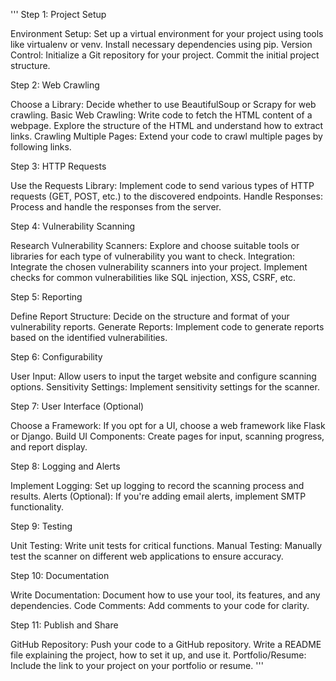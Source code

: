 '''
Step 1: Project Setup

Environment Setup:
Set up a virtual environment for your project using tools like virtualenv or venv.
Install necessary dependencies using pip.
Version Control:
Initialize a Git repository for your project.
Commit the initial project structure.

Step 2: Web Crawling

Choose a Library:
Decide whether to use BeautifulSoup or Scrapy for web crawling.
Basic Web Crawling:
Write code to fetch the HTML content of a webpage.
Explore the structure of the HTML and understand how to extract links.
Crawling Multiple Pages:
Extend your code to crawl multiple pages by following links.

Step 3: HTTP Requests

Use the Requests Library:
Implement code to send various types of HTTP requests (GET, POST, etc.) to the discovered endpoints.
Handle Responses:
Process and handle the responses from the server.

Step 4: Vulnerability Scanning

Research Vulnerability Scanners:
Explore and choose suitable tools or libraries for each type of vulnerability you want to check.
Integration:
Integrate the chosen vulnerability scanners into your project.
Implement checks for common vulnerabilities like SQL injection, XSS, CSRF, etc.

Step 5: Reporting

Define Report Structure:
Decide on the structure and format of your vulnerability reports.
Generate Reports:
Implement code to generate reports based on the identified vulnerabilities.

Step 6: Configurability

User Input:
Allow users to input the target website and configure scanning options.
Sensitivity Settings:
Implement sensitivity settings for the scanner.

Step 7: User Interface (Optional)

Choose a Framework:
If you opt for a UI, choose a web framework like Flask or Django.
Build UI Components:
Create pages for input, scanning progress, and report display.

Step 8: Logging and Alerts

Implement Logging:
Set up logging to record the scanning process and results.
Alerts (Optional):
If you're adding email alerts, implement SMTP functionality.

Step 9: Testing

Unit Testing:
Write unit tests for critical functions.
Manual Testing:
Manually test the scanner on different web applications to ensure accuracy.

Step 10: Documentation

Write Documentation:
Document how to use your tool, its features, and any dependencies.
Code Comments:
Add comments to your code for clarity.

Step 11: Publish and Share

GitHub Repository:
Push your code to a GitHub repository.
Write a README file explaining the project, how to set it up, and use it.
Portfolio/Resume:
Include the link to your project on your portfolio or resume.
'''
